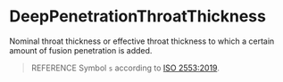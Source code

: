 # DeepPenetrationThroatThickness

Nominal throat thickness or effective throat thickness to which a certain amount of fusion penetration is added.

> REFERENCE Symbol `s` according to [ISO 2553:2019](https://www.iso.org/standard/72740.html).
